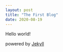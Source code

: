 ```yaml
---
layout: post
title: "The First Blog"
date: 2020-08-19
---
```


Hello world!

powered by [Jekyll](http://jekyllrb.com)
